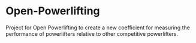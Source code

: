 # Open-Powerlifting
Project for Open Powerlifting to create a new coefficient for measuring the performance of powerlifters relative to other competitive powerlifters.
